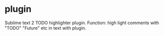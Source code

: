 # plugin
Sublime text 2 TODO highlighter plugin. 
Function: high light comments with "TODO" "Future" etc in text with plugin. 
